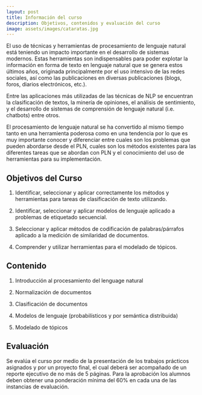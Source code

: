 ```yaml
---
layout: post
title: Información del curso
description: Objetivos, contenidos y evaluación del curso
image: assets/images/cataratas.jpg
---
```



El uso de técnicas y herramientas de procesamiento de lenguaje natural
está teniendo un impacto importante en el desarrollo de sistemas
modernos. Estas herramientas son indispensables para poder explotar la
información en forma de texto en lenguaje natural que se genera estos
últimos años, originada principalmente por el uso intensivo de las
redes sociales, así como las publicaciones en diversas publicaciones
(blogs, foros, diarios electrónicos, etc.).

Entre las aplicaciones más utilizadas de las técnicas de NLP se
encuentran la clasificación de textos, la minería de opiniones, el
análisis de sentimiento, y el desarrollo de sistemas de comprensión de
lenguaje natural (i.e. chatbots) entre otros.

El procesamiento de lenguaje natural se ha convertido al mismo tiempo
tanto en una herramienta poderosa como en una tendencia por lo que es
muy importante conocer y diferenciar entre cuales son los problemas
que pueden abordarse desde el PLN, cuales son los métodos existentes
para las diferentes tareas que se abordan con PLN y el conocimiento
del uso de herramientas para su implementación.

## Objetivos del Curso

1. Identificar, seleccionar y aplicar correctamente los métodos y
   herramientas para tareas de clasificación de texto utilizando.

2. Identificar, seleccionar y aplicar modelos de lenguaje aplicado a
   problemas de etiquetado secuencial.

3. Seleccionar y aplicar métodos de codificación de palabras/párrafos
   aplicado a la medición de similaridad de documentos.

4. Comprender y utilizar herramientas para el modelado de tópicos.

## Contenido

1. Introducción al procesamiento del lenguage natural

2. Normalización de documentos

3. Clasificación de documentos

4. Modelos de lenguaje (probabilísticos y por semántica distribuida)

5. Modelado de tópicos

## Evaluación

Se evalúa el curso por medio de la presentación de los trabajos
prácticos asignados y por un proyecto final, el cual deberá ser
acompañado de un reporte ejecutivo de no más de 5 páginas. Para la
aprobación los alumnos deben obtener una ponderación mínima del 60% en
cada una de las instancias de evaluación.
